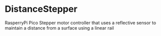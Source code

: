 # DistanceStepper
RasperryPi Pico Stepper motor controller that uses a reflective sensor to maintain a distance from a surface using a linear rail
